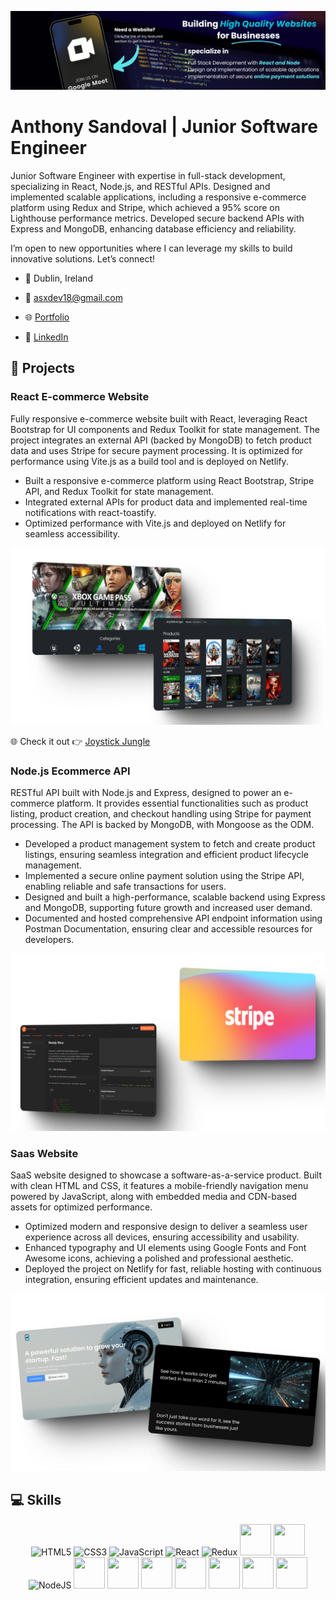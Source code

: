 ![](asx-banner.png)

# Anthony Sandoval | Junior Software Engineer

Junior Software Engineer with expertise in full-stack development, specializing in React, Node.js, and RESTful APIs. Designed and implemented scalable applications, including a responsive e-commerce platform using Redux and Stripe, which achieved a 95% score on Lighthouse performance metrics. Developed secure backend APIs with Express and MongoDB, enhancing database efficiency and reliability.

I’m open to new opportunities where I can leverage my skills to build innovative solutions. Let’s connect!

- 📍 Dublin, Ireland

- 📧 [asxdev18@gmail.com](mailto:asxdev18@gmail.com)

- 🌐 [Portfolio](https://asxdev.com/)

- 🔗 [LinkedIn](https://www.linkedin.com/in/anthony-sandoval-dev/)

## 🚀 Projects

### React E-commerce Website

Fully responsive e-commerce website built with React, leveraging React Bootstrap for UI components and Redux Toolkit for state management. The project integrates an external API (backed by MongoDB) to fetch product data and uses Stripe for secure payment processing. It is optimized for performance using Vite.js as a build tool and is deployed on Netlify.

- Built a responsive e-commerce platform using React Bootstrap, Stripe API, and Redux Toolkit for state management.
- Integrated external APIs for product data and implemented real-time notifications with react-toastify.
- Optimized performance with Vite.js and deployed on Netlify for seamless accessibility.

![](ecommerce.png)

🌐 Check it out 👉 [Joystick Jungle](https://joystickjungle.netlify.app/)

### Node.js Ecommerce API

RESTful API built with Node.js and Express, designed to power an e-commerce platform. It provides essential functionalities such as product listing, product creation, and checkout handling using Stripe for payment processing. The API is backed by MongoDB, with Mongoose as the ODM.

- Developed a product management system to fetch and create product listings, ensuring seamless integration and efficient product lifecycle management.
- Implemented a secure online payment solution using the Stripe API, enabling reliable and safe transactions for users.
- Designed and built a high-performance, scalable backend using Express and MongoDB, supporting future growth and increased user demand.
- Documented and hosted comprehensive API endpoint
  information using Postman Documentation, ensuring clear and accessible
  resources for developers.

![](api.png)

### Saas Website

SaaS website designed to showcase a software-as-a-service product. Built with clean HTML and CSS, it features a mobile-friendly navigation menu powered by JavaScript, along with embedded media and CDN-based assets for optimized performance.

- Optimized modern and responsive design to deliver a seamless user experience across all devices, ensuring accessibility and usability.
- Enhanced typography and UI elements using Google Fonts and Font Awesome icons, achieving a polished and professional aesthetic.
- Deployed the project on Netlify for fast, reliable hosting with continuous integration, ensuring efficient updates and maintenance.

![](saas.png)

## 💻 Skills

<p align="center">
<img src="https://raw.githubusercontent.com/danielcranney/readme-generator/main/public/icons/skills/html5-colored.svg" width="50" height="50" alt="HTML5" />
<img src="https://raw.githubusercontent.com/danielcranney/readme-generator/main/public/icons/skills/css3-colored.svg" width="50" height="50" alt="CSS3" />
<img src="https://raw.githubusercontent.com/danielcranney/readme-generator/main/public/icons/skills/javascript-colored.svg" width="50" height="50" alt="JavaScript" />
<img src="https://raw.githubusercontent.com/danielcranney/readme-generator/main/public/icons/skills/react-colored.svg" width="50" height="50" alt="React" />
<img src="https://raw.githubusercontent.com/danielcranney/readme-generator/main/public/icons/skills/redux-colored.svg" width="50" height="50" alt="Redux" />
<img src="https://cdn.jsdelivr.net/gh/devicons/devicon@latest/icons/tailwindcss/tailwindcss-original.svg" width="50" height="50"/>
<img src="https://cdn.jsdelivr.net/gh/devicons/devicon@latest/icons/jest/jest-plain.svg" width="50" height="50"/>
<img src="https://raw.githubusercontent.com/danielcranney/readme-generator/main/public/icons/skills/nodejs-colored.svg" width="50" height="50" alt="NodeJS" />
<img src="https://cdn.jsdelivr.net/gh/devicons/devicon@latest/icons/express/express-original.svg" width="50" height="50"/>
<img src="https://cdn.jsdelivr.net/gh/devicons/devicon@latest/icons/postman/postman-original.svg" width="50" height="50"/>
<img src="https://cdn.jsdelivr.net/gh/devicons/devicon@latest/icons/mongoose/mongoose-original.svg" width="50" height="50"/>          
<img src="https://cdn.jsdelivr.net/gh/devicons/devicon@latest/icons/mongodb/mongodb-original.svg" width="50" height="50"/>
<img src="https://cdn.jsdelivr.net/gh/devicons/devicon@latest/icons/postgresql/postgresql-original.svg" width="50" height="50"/>
<img src="https://cdn.jsdelivr.net/gh/devicons/devicon@latest/icons/vscode/vscode-original.svg" width="50" height="50"/>          
<img src="https://cdn.jsdelivr.net/gh/devicons/devicon@latest/icons/linux/linux-original.svg" width="50" height="50"/>
          
</p>
